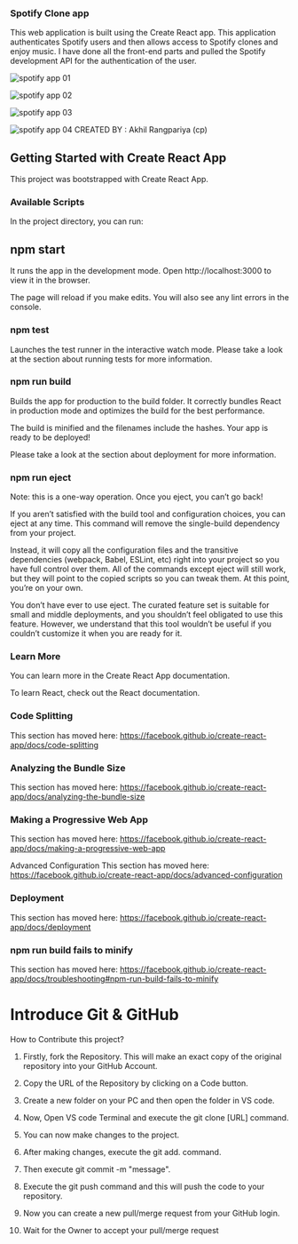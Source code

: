 ###  Spotify Clone app 

This web application is built using the Create React app. This application authenticates Spotify users and then allows access to Spotify clones and enjoy music. I have done all the front-end parts and pulled the Spotify development API for the authentication of the user. 


![spotify app 01](https://user-images.githubusercontent.com/99761772/211197025-e3c6cec8-cf2f-444e-a4ca-77bcf8519af1.png)

![spotify app 02](https://user-images.githubusercontent.com/99761772/211197027-af24efd7-8fc8-41c5-88b5-4f385b70f77b.png)


![spotify app 03](https://user-images.githubusercontent.com/99761772/211197032-1a9a5d9d-36c5-443d-8db6-198d5970d25c.png)

![spotify app 04](https://user-images.githubusercontent.com/99761772/211197042-06e23d7c-3f1f-4909-bbfa-c08f685bf181.png)
CREATED BY : Akhil Rangpariya (cp)

##      Getting Started with Create React App
This project was bootstrapped with Create React App.

### Available Scripts
In the project directory, you can run:

## npm start
It runs the app in the development mode.
Open http://localhost:3000 to view it in the browser.

The page will reload if you make edits.
You will also see any lint errors in the console.

###  npm test
Launches the test runner in the interactive watch mode.
Please take a look at the section about running tests for more information.

###  npm run build
Builds the app for production to the build folder.
It correctly bundles React in production mode and optimizes the build for the best performance.

The build is minified and the filenames include the hashes.
Your app is ready to be deployed!

Please take a look at the section about deployment for more information.

###  npm run eject
Note: this is a one-way operation. Once you eject, you can’t go back!

If you aren’t satisfied with the build tool and configuration choices, you can eject at any time. This command will remove the single-build dependency from your project.

Instead, it will copy all the configuration files and the transitive dependencies (webpack, Babel, ESLint, etc) right into your project so you have full control over them. All of the commands except eject will still work, but they will point to the copied scripts so you can tweak them. At this point, you’re on your own.

You don’t have ever to use eject. The curated feature set is suitable for small and middle deployments, and you shouldn’t feel obligated to use this feature. However, we understand that this tool wouldn’t be useful if you couldn’t customize it when you are ready for it.

###  Learn More
You can learn more in the Create React App documentation.

To learn React, check out the React documentation.

###  Code Splitting
This section has moved here: https://facebook.github.io/create-react-app/docs/code-splitting

###  Analyzing the Bundle Size
This section has moved here: https://facebook.github.io/create-react-app/docs/analyzing-the-bundle-size

###  Making a Progressive Web App
This section has moved here: https://facebook.github.io/create-react-app/docs/making-a-progressive-web-app

Advanced Configuration
This section has moved here: https://facebook.github.io/create-react-app/docs/advanced-configuration

### Deployment
This section has moved here: https://facebook.github.io/create-react-app/docs/deployment

### npm run build fails to minify
This section has moved here: https://facebook.github.io/create-react-app/docs/troubleshooting#npm-run-build-fails-to-minify

#    Introduce Git & GitHub
How to Contribute this project?

1. Firstly, fork the Repository. This will make an exact copy of the original repository into your GitHub Account.

2. Copy the URL of the Repository by clicking on a Code button.

3. Create a new folder on your PC and then open the folder in VS code.

4. Now, Open VS code Terminal and execute the git clone [URL] command.

5. You can now make changes to the project.

6. After making changes, execute the git add. command.

7. Then execute git commit -m "message".

8. Execute the git push command and this will push the code to your repository.

9. Now you can create a new pull/merge request from your GitHub login.

10. Wait for the Owner to accept your pull/merge request
